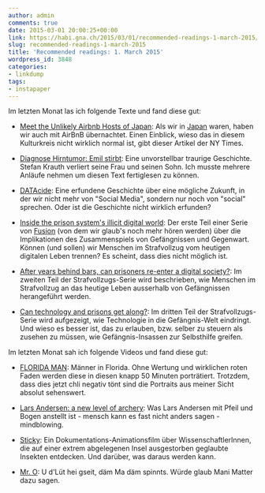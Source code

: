 ```yaml
---
author: admin
comments: true
date: 2015-03-01 20:00:25+00:00
link: https://habi.gna.ch/2015/03/01/recommended-readings-1-march-2015/
slug: recommended-readings-1-march-2015
title: 'Recommended readings: 1. March 2015'
wordpress_id: 3848
categories:
- linkdump
tags:
- instapaper
---
```


Im letzten Monat las ich folgende Texte und fand diese gut:




    
  * [Meet the Unlikely Airbnb Hosts of Japan](http://www.nytimes.com/2015/02/22/magazine/meet-the-unlikely-airbnb-hosts-of-japan.html?_r=1): Als wir in [Japan](https://habi.gna.ch/2014/06/09/nippon/) waren, haben wir auch mit AirBnB übernachtet. Einen Einblick, wieso das in diesem Kulturkreis nicht wirklich normal ist, gibt dieser Artikel der NY Times.

    
  * [Diagnose Hirntumor: Emil stirbt](http://www.zeit.de/2014/48/krebs-diagnose-kampf-verlust): Eine unvorstellbar traurige Geschichte. Stefan Krauth verliert seine Frau und seinen Sohn. Ich musste mehrere Anläufe nehmen um diesen Text fertiglesen zu können.

    
  * [DATAcide](https://www.adbusters.org/magazine/115/datacide-total-annihilation-life-we-know-it.html): Eine erfundene Geschichte über eine mögliche Zukunft, in der wir nicht mehr von "Social Media", sondern nur noch von "social" sprechen. Oder ist die Geschichte nicht wirklich erfunden?

    
  * [Inside the prison system's illicit digital world](http://fusion.net/story/41931/inside-the-prison-systems-illicit-digital-world/): Der erste Teil einer Serie von [Fusion](http://fusion.net/about-us/) (von dem wir glaub's noch mehr hören werden) über die Implikationen des Zusammenspiels von Gefängnissen und Gegenwart. Können (und sollen) wir Menschen im Strafvollzug vom heutigen digitalen Leben trennen? Es scheint, dass dies nicht möglich ist.

    
  * [After years behind bars, can prisoners re-enter a digital society?](http://fusion.net/story/42775/after-years-behind-bars-can-prisoners-re-enter-a-digital-world/): Im zweiten Teil der Strafvollzugs-Serie wird beschrieben, wie Menschen im Strafvollzug an das heutige Leben ausserhalb von Gefängnissen herangeführt werden.

    
  * [Can technology and prisons get along?](http://fusion.net/story/44209/can-technology-and-prisons-get-along/): Im dritten Teil der Strafvollzugs-Serie wird aufgezeigt, wie Technologie in die Gefängnis-Welt eindringt. Und wieso es besser ist, das zu erlauben, bzw. selber zu steuern als zusehen zu müssen, wie Gefängnis-Insassen zur Selbsthilfe greifen.



Im letzten Monat sah ich folgende Videos und fand diese gut:


    
  * [FLORIDA MAN](https://vimeo.com/118532076): Männer in Florida. Ohne Wertung und wirklichen roten Faden werden diese in diesen knapp 50 Minuten porträtiert. Trotzdem, dass dies jetzt chli negativ tönt sind die Portraits aus meiner Sicht absolut sehenswert.

    
  * [Lars Andersen: a new level of archery](https://www.youtube.com/watch?v=BEG-ly9tQGk): Was Lars Andersen mit Pfeil und Bogen anstellt ist - mensch kann es fast nicht anders sagen - mindblowing.

    
  * [Sticky](http://vimeo.com/76647062): Ein Dokumentations-Animationsfilm über WissenschaftlerInnen, die auf einer extrem abgelegenen Insel ausgestorben geglaubte Insekten entdecken. Und darüber, was daraus werden kann.

    
  * [Mr. O](https://vimeo.com/119183703): U d'Lüt hei gseit, däm Ma däm spinnts. Würde glaub Mani Matter dazu sagen.




